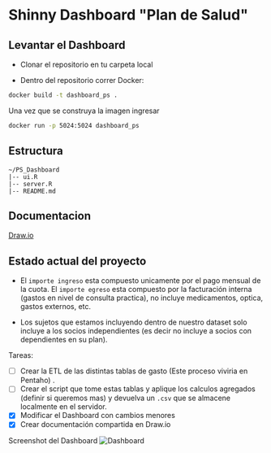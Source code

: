 # Shinny Dashboard "Plan de Salud"

## Levantar el Dashboard
- Clonar el repositorio en tu carpeta local

- Dentro del repositorio correr Docker:
```bash
docker build -t dashboard_ps .
```
Una vez que se construya la imagen ingresar
```bash
docker run -p 5024:5024 dashboard_ps
```

## Estructura 
```text
~/PS_Dashboard
|-- ui.R
|-- server.R
|-- README.md
```

## Documentacion 
[Draw.io](https://drive.google.com/file/d/1hBPbHkGyVQ68m4H062RDr_Otk1WCx2iW/view?usp=sharing)

## Estado actual del proyecto
- El `importe ingreso` esta compuesto unicamente por el pago mensual de la cuota. El `importe egreso` esta compuesto por la facturación interna (gastos en nivel de consulta practica), no incluye medicamentos,  optica, gastos externos, etc.

- Los sujetos que estamos incluyendo dentro de nuestro dataset solo incluye a los socios independientes (es decir no incluye a socios con dependientes en su plan).

Tareas:

- [ ] Crear la ETL de las distintas tablas de gasto (Este proceso viviria en Pentaho) .
- [ ]  Crear el script que tome estas tablas y aplique los calculos agregados (definir si queremos mas) y devuelva un `.csv` que se almacene localmente en el servidor.
- [x]  Modificar el Dashboard con cambios menores
- [x] Crear documentación compartida en Draw.io

Screenshot del Dashboard
![Dashboard](https://user-images.githubusercontent.com/43391630/94960610-30de3400-04c1-11eb-9a33-b66124948f18.png)
